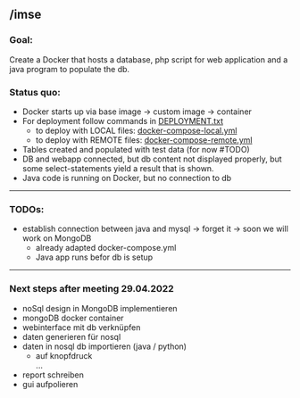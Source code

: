## /imse
### Goal: 
Create a Docker that hosts a database, php script for web application and a java program to populate the db.

### Status quo:
* Docker starts up via base image -> custom image -> container 
* For deployment follow commands in [DEPLOYMENT.txt](./DEPLOYMENT.md)
  * to deploy with LOCAL files: [docker-compose-local.yml](/compose/docker-compose-local.yml)
  * to deploy with REMOTE files: [docker-compose-remote.yml](/compose/docker-compose-remote.yml)
* Tables created and populated with test data (for now #TODO)
* DB and webapp connected, but db content not displayed properly, but some select-statements yield a result that is shown.
* Java code is running on Docker, but no connection to db
---
### TODOs:
* establish connection between java and mysql -> forget it -> soon we will work on MongoDB
    * already adapted docker-compose.yml
    * Java app runs befor db is setup
    
---
### Next steps after meeting 29.04.2022
- noSql design in MongoDB implementieren
- mongoDB docker container
- webinterface mit db verknüpfen
- daten generieren für nosql
- daten in nosql db importieren (java / python)
     - auf knopfdruck <br>
...
- report schreiben
- gui aufpolieren
